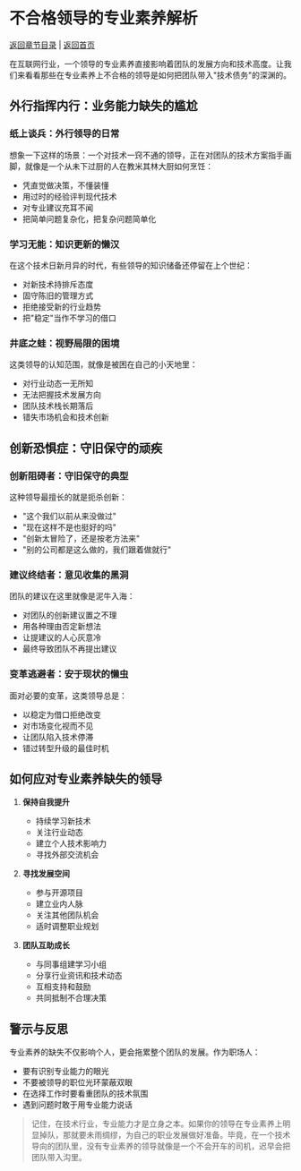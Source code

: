 # 不合格领导的专业素养解析

[返回章节目录](./index.md) | [返回首页](../README.md)

在互联网行业，一个领导的专业素养直接影响着团队的发展方向和技术高度。让我们来看看那些在专业素养上不合格的领导是如何把团队带入"技术债务"的深渊的。

## 外行指挥内行：业务能力缺失的尴尬

### 纸上谈兵：外行领导的日常

想象一下这样的场景：一个对技术一窍不通的领导，正在对团队的技术方案指手画脚，就像是一个从未下过厨的人在教米其林大厨如何烹饪：

- 凭直觉做决策，不懂装懂
- 用过时的经验评判现代技术
- 对专业建议充耳不闻
- 把简单问题复杂化，把复杂问题简单化

### 学习无能：知识更新的懒汉

在这个技术日新月异的时代，有些领导的知识储备还停留在上个世纪：

- 对新技术持排斥态度
- 固守陈旧的管理方式
- 拒绝接受新的行业趋势
- 把"稳定"当作不学习的借口

### 井底之蛙：视野局限的困境

这类领导的认知范围，就像是被困在自己的小天地里：

- 对行业动态一无所知
- 无法把握技术发展方向
- 团队技术栈长期落后
- 错失市场机会和技术创新

## 创新恐惧症：守旧保守的顽疾

### 创新阻碍者：守旧保守的典型

这种领导最擅长的就是扼杀创新：

- "这个我们以前从来没做过"
- "现在这样不是也挺好的吗"
- "创新太冒险了，还是按老方法来"
- "别的公司都是这么做的，我们跟着做就行"

### 建议终结者：意见收集的黑洞

团队的建议在这里就像是泥牛入海：

- 对团队的创新建议置之不理
- 用各种理由否定新想法
- 让提建议的人心灰意冷
- 最终导致团队不再提出建议

### 变革逃避者：安于现状的懒虫

面对必要的变革，这类领导总是：

- 以稳定为借口拒绝改变
- 对市场变化视而不见
- 让团队陷入技术停滞
- 错过转型升级的最佳时机

## 如何应对专业素养缺失的领导

1. **保持自我提升**
   - 持续学习新技术
   - 关注行业动态
   - 建立个人技术影响力
   - 寻找外部交流机会

2. **寻找发展空间**
   - 参与开源项目
   - 建立业内人脉
   - 关注其他团队机会
   - 适时调整职业规划

3. **团队互助成长**
   - 与同事组建学习小组
   - 分享行业资讯和技术动态
   - 互相支持和鼓励
   - 共同抵制不合理决策

## 警示与反思

专业素养的缺失不仅影响个人，更会拖累整个团队的发展。作为职场人：

- 要有识别专业能力的眼光
- 不要被领导的职位光环蒙蔽双眼
- 在选择工作时要看重团队的技术氛围
- 遇到问题时敢于用专业能力说话

> 记住，在技术行业，专业能力才是立身之本。如果你的领导在专业素养上明显掉队，那就要未雨绸缪，为自己的职业发展做好准备。毕竟，在一个技术导向的团队里，没有专业素养的领导就像是一个不会开车的司机，迟早会把团队带入沟里。
